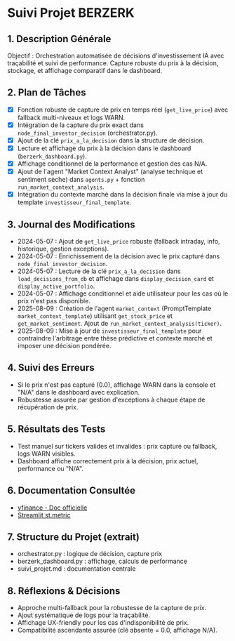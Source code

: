 # Suivi Projet BERZERK

## 1. Description Générale
Objectif : Orchestration automatisée de décisions d'investissement IA avec traçabilité et suivi de performance. Capture robuste du prix à la décision, stockage, et affichage comparatif dans le dashboard.

## 2. Plan de Tâches
- [x] Fonction robuste de capture de prix en temps réel (`get_live_price`) avec fallback multi-niveaux et logs WARN.
- [x] Intégration de la capture du prix exact dans `node_final_investor_decision` (orchestrator.py).
- [x] Ajout de la clé `prix_a_la_decision` dans la structure de décision.
- [x] Lecture et affichage du prix à la décision dans le dashboard (`berzerk_dashboard.py`).
- [x] Affichage conditionnel de la performance et gestion des cas N/A.
- [x] Ajout de l'agent "Market Context Analyst" (analyse technique et sentiment sèche) dans `agents.py` + fonction `run_market_context_analysis`.
- [x] Intégration du contexte marché dans la décision finale via mise à jour du template `investisseur_final_template`.

## 3. Journal des Modifications
- 2024-05-07 : Ajout de `get_live_price` robuste (fallback intraday, info, historique, gestion exceptions).
- 2024-05-07 : Enrichissement de la décision avec le prix capturé dans `node_final_investor_decision`.
- 2024-05-07 : Lecture de la clé `prix_a_la_decision` dans `load_decisions_from_db` et affichage dans `display_decision_card` et `display_active_portfolio`.
- 2024-05-07 : Affichage conditionnel et aide utilisateur pour les cas où le prix n'est pas disponible.
- 2025-08-09 : Création de l'agent `market_context` (PromptTemplate `market_context_template`) utilisant `get_stock_price` et `get_market_sentiment`. Ajout de `run_market_context_analysis(ticker)`.
- 2025-08-09 : Mise à jour de `investisseur_final_template` pour contraindre l'arbitrage entre thèse prédictive et contexte marché et imposer une décision pondérée.

## 4. Suivi des Erreurs
- Si le prix n'est pas capturé (0.0), affichage WARN dans la console et "N/A" dans le dashboard avec explication.
- Robustesse assurée par gestion d'exceptions à chaque étape de récupération de prix.

## 5. Résultats des Tests
- Test manuel sur tickers valides et invalides : prix capturé ou fallback, logs WARN visibles.
- Dashboard affiche correctement prix à la décision, prix actuel, performance ou "N/A".

## 6. Documentation Consultée
- [yfinance - Doc officielle](https://github.com/ranaroussi/yfinance)
- [Streamlit st.metric](https://docs.streamlit.io/library/api-reference/data/st.metric)

## 7. Structure du Projet (extrait)
- orchestrator.py : logique de décision, capture prix
- berzerk_dashboard.py : affichage, calculs de performance
- suivi_projet.md : documentation centrale

## 8. Réflexions & Décisions
- Approche multi-fallback pour la robustesse de la capture de prix.
- Ajout systématique de logs pour la traçabilité.
- Affichage UX-friendly pour les cas d'indisponibilité de prix.
- Compatibilité ascendante assurée (clé absente = 0.0, affichage N/A). 